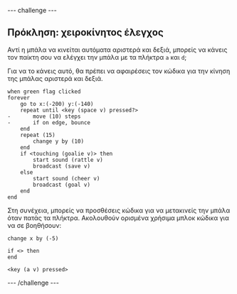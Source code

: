 --- challenge ---

## Πρόκληση: χειροκίνητος έλεγχος
Αντί η μπάλα να κινείται αυτόματα αριστερά και δεξιά, μπορείς να κάνεις τον παίκτη σου να ελέγχει την μπάλα με τα πλήκτρα `a` και `d`;

Για να το κάνεις αυτό, θα πρέπει να αφαιρέσεις τον κώδικα για την κίνηση της μπάλας αριστερά και δεξιά.

```blocks3
when green flag clicked
forever
    go to x:(-200) y:(-140)
    repeat until <key (space v) pressed?>
-       move (10) steps
-       if on edge, bounce
    end
    repeat (15)
        change y by (10)
    end
    if <touching (goalie v)> then
        start sound (rattle v)
        broadcast (save v)
    else
        start sound (cheer v)
        broadcast (goal v)
    end
end
```

Στη συνέχεια, μπορείς να προσθέσεις κώδικα για να μετακινείς την μπάλα όταν πατάς τα πλήκτρα. Ακολουθούν ορισμένα χρήσιμα μπλοκ κώδικα για να σε βοηθήσουν:

```blocks3
change x by (-5)

if <> then 
end

<key (a v) pressed>
```

--- /challenge ---
